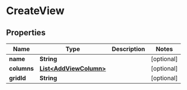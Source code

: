 

# CreateView


## Properties

| Name | Type | Description | Notes |
|------------ | ------------- | ------------- | -------------|
|**name** | **String** |  |  [optional] |
|**columns** | [**List&lt;AddViewColumn&gt;**](AddViewColumn.md) |  |  [optional] |
|**gridId** | **String** |  |  [optional] |



